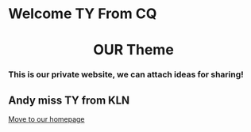 # Welcome TY From CQ
<h1 align="center">OUR Theme</h1>
<h3>This is our private website, we can attach ideas for sharing!</h3>
<h2>Andy miss TY from KLN</h2>
<a href="https://wang-andy-jh.github.io">Move to our homepage</a>
